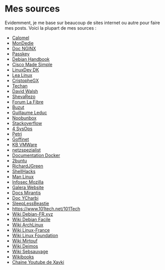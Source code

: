 # Mes sources 
 
Evidemment, je me base sur beaucoup de sites internet ou autre pour 
faire mes posts. Voici la plupart de mes sources : 
 
-   [Calomel](https://calomel.org/) 
-   [MonDedie](http://mondedie.fr) 
-   [Doc NGINX](http://nginx.org/en/docs/) 
-   [Passkey](http://passkey.fr/) 
-   [Debian Handbook](https://debian-handbook.info/get/) 
-   [Cisco Made Simple](https://www.ciscomadesimple.be) 
-   [LinuxDev DK](http://linuxdev.dk/) 
-   [Lea Linux](http://lea-linux.org/) 
-   [CristopheGX](https://christophegx.ovh/) 
-   [Techan](https://techan.fr) 
-   [David Walsh](https://davidwalsh.name) 
-   [ShevaRezo](http://blog.shevarezo.fr/) 
-   [Forum La Fibre](https://lafibre.info/) 
-   [Buzut](https://buzut.fr/) 
-   [Guillaume Leduc](https://www.guillaume-leduc.fr) 
-   [Noobunbox](https://www.noobunbox.net/) 
-   [Stackoverflow](https://stackoverflow.com) 
-   [4 SysOps](https://4sysops.com) 
-   [Petri](https://www.petri.com) 
-   [Goffinet](https://cisco.goffinet.org) 
-   [KB VMWare](https://kb.vmware.com/) 
-   [netzspezialist](https://www.netzspezialist.de/) 
-   [Documentation Docker](https://docs.docker.com/) 
-   [2buntu](https://2buntu.com) 
-   [RichardJGreen](https://richardjgreen.net) 
-   [ShellHacks](https://www.shellhacks.com/) 
-   [Man Linux](http://man7.org/) 
-   [Infosec Mozilla](https://infosec.mozilla.org/) 
-   [Galera Website](https://galeracluster.com/) 
-   [Docs Mirantis](https://docs.mirantis.com/) 
-   [Doc YCharbi](https://doc.ycharbi.fr/) 
-   [SleepLessBeastie](https://sleeplessbeastie.eu/) 
-   <https://www.101tech.net/101Tech> 
-   [Wiki Debian-FR.xyz](https://wiki.debian-fr.xyz/Accueil) 
-   [Wiki Debian Facile](https://debian-facile.org/wiki) 
-   [Wiki ArchLinux](https://wiki.archlinux.org/) 
-   [Wiki 
    Linux-France](http://wiki.linux-france.org/wiki/Sp%C3%A9cial:Cat%C3%A9gories) 
-   [Wiki Linux Foundation](https://wiki.linuxfoundation.org/) 
-   [Wiki Mirtouf](https://wiki.mirtouf.fr) 
-   [Wiki Deimos](https://wiki.deimos.fr/Linux) 
-   [Wiki Sebsauvage](http://sebsauvage.net/wiki/doku.php) 
-   [Wikibooks](https://en.wikibooks.org/wiki) 
-   [Chaine Youtube de 
    Xavki](https://www.youtube.com/channel/UCs_AZuYXi6NA9tkdbhjItHQ) 
